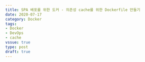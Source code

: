 ```yaml
---
title: SPA 배포를 위한 도커 - 의존성 cache를 위한 Dockerfile 만들기
date: 2020-07-17
category: Docker
tags:
- Docker
- DevOps
- cache
vssue: true
type: post
draft: true
---
```

